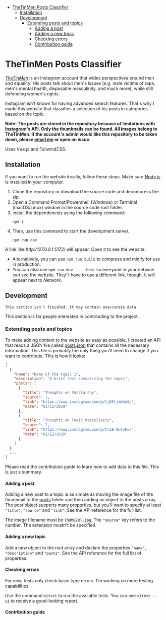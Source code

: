 <!-- TOC -->
* [TheTinMen Posts Classifier](#thetinmen-posts-classifier)
  * [Installation](#installation)
  * [Development](#development)
    * [Extending posts and topics](#extending-posts-and-topics)
      * [Adding a post](#adding-a-post)
      * [Adding a new topic](#adding-a-new-topic)
      * [Checking errors](#checking-errors)
      * [Contribution guide](#contribution-guide)
<!-- TOC -->

# TheTinMen Posts Classifier
_[TheTinMen](https://www.instagram.com/thetinmen/)_ is an Instagram account that wides perspectives around men and equality. His posts talk about men's issues (e.g. male victims of rape, men's mental health, disposable masculinity, and much more), while still defending women's rights.

Instagram isn't known for having advanced search features. That's why I made this website that classifies a 
selection of his posts in categories based on the topic.

**Note: The posts are stored in the repository because of limitations with Instagram's API. Only the thumbnails can 
be found. All images belong to TheTinMen. If the account's admin would like this repository to be taken down, please 
[email me](mailto:backtheportal@gmail.com) or open an issue.**

Uses Vue.js and TailwindCSS.

## Installation
If you want to run the website locally, follow these steps. Make sure [Node.js](https://nodejs.org/) is installed in your computer.
1. Clone the repository or download the source code and decompress the zip.
2. Open a Command Prompt/Powershell (Windows) or Terminal (macOS/Linux) window in the source code root folder.
3. Install the dependencies using the following command:
    ```shell
    npm i
    ```
4. Then, use this command to start the development server.
    ```shell
    npm run dev
    ```
A link like _http:/127.0.0.1:5173/_ will appear. Open it
to see the website.

- Alternatively, you can use `npm run build` to compress and minify for use in production.
- You can also use `npm run dev -- --host` so everyone in your network can see the website. They'll have to use a
  different link, though. It will appear next to *Network*.
## Development
```
This section isn't finished. It may contain unaccurate data.
```
This section is for people interested in contributing to the project.

### Extending posts and topics

To make adding content to the website as easy as possible, I created an 
API that reads a JSON file called [posts.json](posts.json) that contains all the necessary information. This file is 
probably the only thing you'll need to change if you want to contribute. 
This is how 
it looks:

````json
[
  {
    "name": "Name of the topic 1",
    "description": "A brief text summarizing the topic",
    "posts": [
      {
        "title": "Thoughts on Patriarchy",
        "source": 1,
        "link": "https://www.instagram.com/p/CjBEtjmNdu9/",
        "date": "01/12/2020"
      },
      {
        "title": "Thoughts on Toxic Masculinity",
        "source": 2,
        "link": "https://www.instagram.com/p/Cc5E-QutuFo/",
        "date": "01/12/2020"
      }
    ]
  }
  ...
]
````

Please read the contribution guide to learn how to add data to this file. This is just a summary.

#### Adding a post
Adding a new post to a topic is as simple as moving the image file of the thumbnail to the [posts](public/posts) folder and 
then adding an object
to the posts array. The post object supports many properties, but you'll want to specify at least `"title"`, `"source"` and `"link"`. See the API reference for the full list.

The image filename must be `{NUMBER}.jpg`. The `"source"` key refers to the number. The extension mustn't be specified.

#### Adding a new topic
Add a new object to the root array and declare the properties `"name"`, `"description"` and `"posts"`. See the API reference for the full list of properties.

#### Checking errors
For now, tests only check basic type errors. I'm working on more testing capabilities.

Use the command `vitest` to run the available tests. You can use `vitest --ui` to receive a good-looking report.
#### Contribution guide
